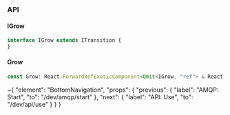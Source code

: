

### API

#### IGrow

```ts
interface IGrow extends ITransition {
}
```

#### Grow

```ts
const Grow: React.ForwardRefExoticComponent<Omit<IGrow, "ref"> & React.RefAttributes<unknown>>;
```


~{
  "element": "BottomNavigation",
  "props": {
    "previous": {
      "label": "AMQP: Start",
      "to": "/dev/amqp/start"
    },
    "next": {
      "label": "API: Use",
      "to": "/dev/api/use"
    }
  }
}
